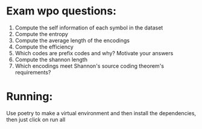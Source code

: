 # Exam wpo questions:

1. Compute the self information of each symbol in the dataset
2. Compute the entropy
3. Compute the average length of the encodings
4. Compute the efficiency
5. Which codes are prefix codes and why? Motivate your answers
6. Compute the shannon length
7. Which encodings meet Shannon's source coding theorem's requirements? 

# Running:

Use poetry to make a virtual environment and then install the dependencies, then just click on run all
